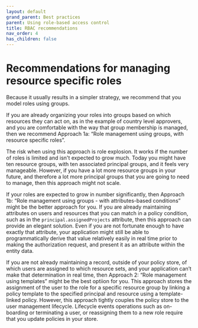 ```yaml
---
layout: default
grand_parent: Best practices
parent: Using role-based access control
title: RBAC recommendations
nav_order: 4
has_children: false
---
```


# Recommendations for managing resource specific roles

Because it usually results in a simpler strategy, we recommend that you model roles using groups. 

If you are already organizing your roles into groups based on which resources they can act on, as in the example of country level approvers, and you are comfortable with the way that group membership is managed, then we recommend Approach 1a: “Role management using groups, with resource specific roles”.

The risk when using this approach is role explosion. It works if the number of roles is limited and isn't expected to grow much. Today you might have ten resource groups, with ten associated principal groups, and it feels very manageable. However, if you have a lot more resource groups in your future, and therefore a lot more principal groups that you are going to need to manage, then this approach might not scale. 

If your roles are expected to grow in number significantly, then Approach 1b: “Role management using groups - with attributes-based conditions” might be the better approach for you. If you are already maintaining attributes on users and resources that you can match in a policy condition, such as in the `principal.assignedProjects` attribute, then this approach can provide an elegant solution.  Even if you are not fortunate enough to have exactly that attribute, your application might still be able to programmatically derive that value relatively easily in real time prior to making the authorization request, and present it as an attribute within the entity data. 

If you are not already maintaining a record, outside of your policy store, of which users are assigned to which resource sets, and your application can’t make that determination in real time, then Approach 2: “Role management using templates” might be the best optiion for you. This approach stores the assignment of the user to the role for a specific resource group by linking a policy template to the specified principal and resource using a template-linked policy. However, this approach tightly couples the policy store to the user management lifecycle. Lifecycle events operations such as on-boarding or terminating a user, or reassigning them to a new role require that you update policies in your store. 

